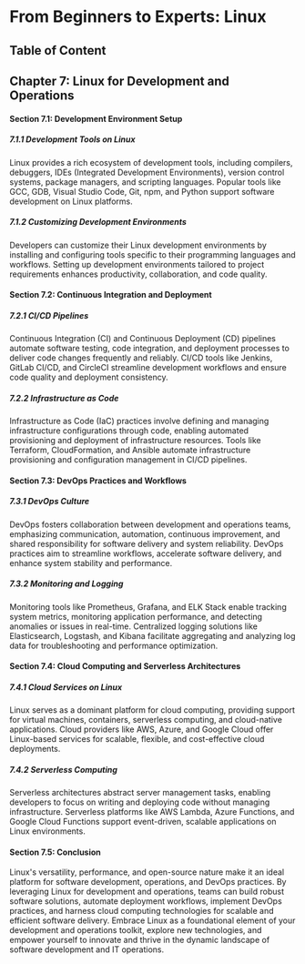 # From Beginners to Experts: Linux
## Table of Content
## Chapter 7: Linux for Development and Operations

#### Section 7.1: Development Environment Setup

##### 7.1.1 Development Tools on Linux

Linux provides a rich ecosystem of development tools, including compilers, debuggers, IDEs (Integrated Development Environments), version control systems, package managers, and scripting languages. Popular tools like GCC, GDB, Visual Studio Code, Git, npm, and Python support software development on Linux platforms.

##### 7.1.2 Customizing Development Environments

Developers can customize their Linux development environments by installing and configuring tools specific to their programming languages and workflows. Setting up development environments tailored to project requirements enhances productivity, collaboration, and code quality.

#### Section 7.2: Continuous Integration and Deployment

##### 7.2.1 CI/CD Pipelines

Continuous Integration (CI) and Continuous Deployment (CD) pipelines automate software testing, code integration, and deployment processes to deliver code changes frequently and reliably. CI/CD tools like Jenkins, GitLab CI/CD, and CircleCI streamline development workflows and ensure code quality and deployment consistency.

##### 7.2.2 Infrastructure as Code

Infrastructure as Code (IaC) practices involve defining and managing infrastructure configurations through code, enabling automated provisioning and deployment of infrastructure resources. Tools like Terraform, CloudFormation, and Ansible automate infrastructure provisioning and configuration management in CI/CD pipelines.

#### Section 7.3: DevOps Practices and Workflows

##### 7.3.1 DevOps Culture

DevOps fosters collaboration between development and operations teams, emphasizing communication, automation, continuous improvement, and shared responsibility for software delivery and system reliability. DevOps practices aim to streamline workflows, accelerate software delivery, and enhance system stability and performance.

##### 7.3.2 Monitoring and Logging

Monitoring tools like Prometheus, Grafana, and ELK Stack enable tracking system metrics, monitoring application performance, and detecting anomalies or issues in real-time. Centralized logging solutions like Elasticsearch, Logstash, and Kibana facilitate aggregating and analyzing log data for troubleshooting and performance optimization.

#### Section 7.4: Cloud Computing and Serverless Architectures

##### 7.4.1 Cloud Services on Linux

Linux serves as a dominant platform for cloud computing, providing support for virtual machines, containers, serverless computing, and cloud-native applications. Cloud providers like AWS, Azure, and Google Cloud offer Linux-based services for scalable, flexible, and cost-effective cloud deployments.

##### 7.4.2 Serverless Computing

Serverless architectures abstract server management tasks, enabling developers to focus on writing and deploying code without managing infrastructure. Serverless platforms like AWS Lambda, Azure Functions, and Google Cloud Functions support event-driven, scalable applications on Linux environments.

#### Section 7.5: Conclusion

Linux's versatility, performance, and open-source nature make it an ideal platform for software development, operations, and DevOps practices. By leveraging Linux for development and operations, teams can build robust software solutions, automate deployment workflows, implement DevOps practices, and harness cloud computing technologies for scalable and efficient software delivery. Embrace Linux as a foundational element of your development and operations toolkit, explore new technologies, and empower yourself to innovate and thrive in the dynamic landscape of software development and IT operations.
